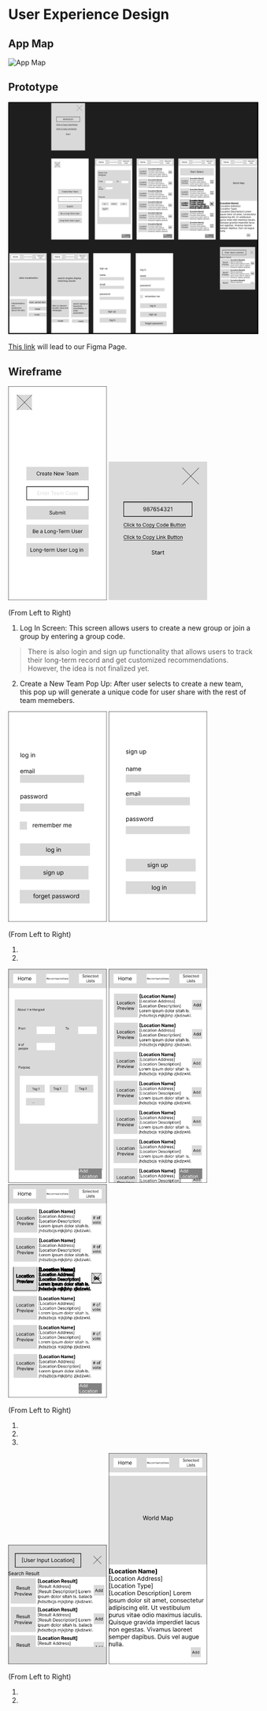 # User Experience Design

## App Map
<img src="ux-design/App Map.png" width="1000" alt="App Map"> 

## Prototype
<img src="ux-design/prototype/Prototype.png" width="700" alt="App Map" style="border: 2px solid black"> 


[This link](https://www.figma.com/file/JiddLa3f4jKg5Qyvdls1fz/Team-Decider-Prototype?node-id=0%3A1) will lead to our Figma Page.

## Wireframe

<img src="ux-design/Agile-Team%20Decider%20Wireframe/Landing%20page/Createjointeam.png" width="200" alt="Landing Screen"> <img src="ux-design/Agile-Team%20Decider%20Wireframe/CreateNew.png" width="200" alt="Create A New Group Screen">

(From Left to Right)

1. Log In Screen: This screen allows users to create a new group or join a group by entering a group code.
>There is also login and sign up functionality that allows users to track their long-term record and get customized recommendations. However, the idea is not finalized yet.
2. Create a New Team Pop Up: After user selects to create a new team, this pop up will generate a unique code for user share with the rest of team memebers.

<img src="ux-design/Agile-Team%20Decider%20Wireframe/LogIn.png" width="200" alt="Log In Screen"> <img src="ux-design/Agile-Team%20Decider%20Wireframe/SignUp.png" width="200" alt="Sign Up Screen">

(From Left to Right)

1. 
2. 

<img src="ux-design/Agile-Team%20Decider%20Wireframe/HomeScreen.png" width="200" alt="Home/User Info Screen"> <img src="ux-design/Agile-Team%20Decider%20Wireframe/Recommend.png" width="200" alt="Recommendations Screen"> <img src="ux-design/Agile-Team%20Decider%20Wireframe/ResultList.png" width="200" alt="Selected/Result Screen">

(From Left to Right)

1. 
2. 
3. 

<img src="ux-design/Agile-Team%20Decider%20Wireframe/Add-Location-Popover.png" width="200" alt="Add Location Screen"> <img src="ux-design/Agile-Team%20Decider%20Wireframe/LocationDetail.png" width="200" alt="Location Details Screen">

(From Left to Right)

1. 
2. 
